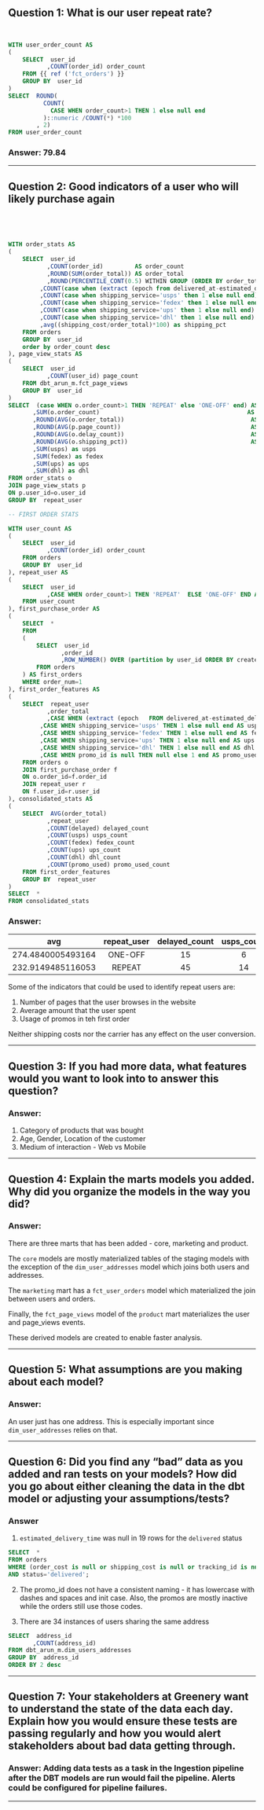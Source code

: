 ## Question 1: What is our user repeat rate?

```SQL


WITH user_order_count AS
(
	SELECT  user_id
	       ,COUNT(order_id) order_count
	FROM {{ ref ('fct_orders') }}
	GROUP BY  user_id
)
SELECT  ROUND(
          COUNT(
            CASE WHEN order_count>1 THEN 1 else null end 
          )::numeric /COUNT(*) *100
        , 2)
FROM user_order_count

```
### Answer: 79.84

---

## Question 2: Good indicators of a user who will likely purchase again

```SQL




WITH order_stats AS
(
	SELECT  user_id
	       ,COUNT(order_id)         AS order_count
	       ,ROUND(SUM(order_total)) AS order_total
	       ,ROUND(PERCENTILE_CONT(0.5) WITHIN GROUP	(ORDER BY order_total)) AS median_order_cost
         ,COUNT(case when (extract (epoch from delivered_at-estimated_delivery_at)/60)>0 then 1 else null end)  as delay_count
         ,COUNT(case when shipping_service='usps' then 1 else null end)  as usps
         ,COUNT(case when shipping_service='fedex' then 1 else null end)  as fedex
         ,COUNT(case when shipping_service='ups' then 1 else null end)  as ups
         ,COUNT(case when shipping_service='dhl' then 1 else null end)  as dhl
         ,avg((shipping_cost/order_total)*100) as shipping_pct
	FROM orders
	GROUP BY  user_id
	order by order_count desc
), page_view_stats AS
(
	SELECT  user_id
	       ,COUNT(user_id) page_count
	FROM dbt_arun_m.fct_page_views
	GROUP BY  user_id
)
SELECT  (case WHEN o.order_count>1 THEN 'REPEAT' else 'ONE-OFF' end) AS repeat_user
       ,SUM(o.order_count)                                          AS tot_order_count
       ,ROUND(AVG(o.order_total))                                    AS avg_order_total
       ,ROUND(AVG(p.page_count))                                     AS avg_page_view_count
       ,ROUND(AVG(o.delay_count))                                    AS delay_count
       ,ROUND(AVG(o.shipping_pct))                                   AS shipping_pct
       ,SUM(usps) as usps
       ,SUM(fedex) as fedex
       ,SUM(ups) as ups
       ,SUM(dhl) as dhl
FROM order_stats o
JOIN page_view_stats p
ON p.user_id=o.user_id
GROUP BY  repeat_user

-- FIRST ORDER STATS

WITH user_count AS
(
	SELECT  user_id
	       ,COUNT(order_id) order_count
	FROM orders
	GROUP BY  user_id
), repeat_user AS
(
	SELECT  user_id
	       ,CASE WHEN order_count>1 THEN 'REPEAT'  ELSE 'ONE-OFF' END AS repeat_user
	FROM user_count
), first_purchase_order AS
(
	SELECT  *
	FROM
	(
		SELECT  user_id
		       ,order_id
		       ,ROW_NUMBER() OVER (partition by user_id ORDER BY created_at) AS order_num
		FROM orders
	) AS first_orders
	WHERE order_num=1 
), first_order_features AS
(
	SELECT  repeat_user
	       ,order_total
	       ,CASE WHEN (extract (epoch	FROM delivered_at-estimated_delivery_at)/60)>0 THEN 1 else null end AS delayed 
         ,CASE WHEN shipping_service='usps' THEN 1 else null end AS usps 
         ,CASE WHEN shipping_service='fedex' THEN 1 else null end AS fedex 
         ,CASE WHEN shipping_service='ups' THEN 1 else null end AS ups 
         ,CASE WHEN shipping_service='dhl' THEN 1 else null end AS dhl 
         ,CASE WHEN promo_id is null THEN null else 1 end AS promo_used
	FROM orders o
	JOIN first_purchase_order f
	ON o.order_id=f.order_id
	JOIN repeat_user r
	ON f.user_id=r.user_id
), consolidated_stats AS
(
	SELECT  AVG(order_total)
	       ,repeat_user
	       ,COUNT(delayed) delayed_count
	       ,COUNT(usps) usps_count
	       ,COUNT(fedex) fedex_count
	       ,COUNT(ups) ups_count
	       ,COUNT(dhl) dhl_count
	       ,COUNT(promo_used) promo_used_count
	FROM first_order_features
	GROUP BY  repeat_user
)
SELECT  *
FROM consolidated_stats

```

### Answer: 

**avg**|**repeat_user**|**delayed_count**|**usps_count**|**fedex_count**|**ups_count**|**dhl_count**|**promo_used_count**
:-----:|:-----:|:-----:|:-----:|:-----:|:-----:|:-----:|:-----:
274.4840005493164|ONE-OFF|15|6|7|11|1|1
232.9149485116053|REPEAT|45|14|28|48|4|13

Some of the indicators that could be used to identify repeat users are: 

1. Number of pages that the user browses in the website
2. Average amount that the user spent
3. Usage of promos in teh first order

Neither shipping costs nor the carrier has any effect on the user conversion.

---

## Question 3: If you had more data, what features would you want to look into to answer this question?

### Answer:

1. Category of products that was bought
2. Age, Gender, Location of the customer
3. Medium of interaction - Web vs Mobile

---

## Question 4: Explain the marts models you added. Why did you organize the models in the way you did?

### Answer:

There are three marts that has been added - core, marketing and product.  

The `core` models are mostly materialized tables of the staging models with the exception of the `dim_user_addresses` model which joins both users and addresses.

The `marketing` mart has a `fct_user_orders` model which materialized the join between users and orders. 

Finally, the `fct_page_views` model of the `product` mart materializes the user and page_views events. 

These derived models are created to enable faster analysis.

---


## Question 5: What assumptions are you making about each model? 

### Answer: 

An user just has one address. This is especially important since `dim_user_addresses` relies on that.

---

## Question 6: Did you find any “bad” data as you added and ran tests on your models? How did you go about either cleaning the data in the dbt model or adjusting your assumptions/tests?

### Answer

1. `estimated_delivery_time` was null in 19 rows for the `delivered` status

```SQL
SELECT  *
FROM orders
WHERE (order_cost is null or shipping_cost is null or tracking_id is null or shipping_service is null or estimated_delivery_at is null or delivered_at is null)
AND status='delivered';
```

2. The promo_id does not have a consistent naming - it has lowercase with dashes and spaces and init case.  Also, the promos are mostly inactive while the orders still use those codes.

3. There are 34 instances of users sharing the same address

```SQL
SELECT  address_id
       ,COUNT(address_id)
FROM dbt_arun_m.dim_users_addresses
GROUP BY  address_id
ORDER BY 2 desc

```

---

## Question 7: Your stakeholders at Greenery want to understand the state of the data each day. Explain how you would ensure these tests are passing regularly and how you would alert stakeholders about bad data getting through.

### Answer: Adding data tests as a task in the Ingestion pipeline after the DBT models are run would fail the pipeline.  Alerts could be configured for pipeline failures.

---
